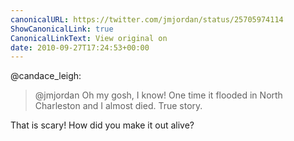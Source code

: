 ```yaml
---
canonicalURL: https://twitter.com/jmjordan/status/25705974114
ShowCanonicalLink: true
CanonicalLinkText: View original on
date: 2010-09-27T17:24:53+00:00
---
```

@candace_leigh:

> @jmjordan Oh my gosh, I know! One time it flooded in North Charleston and I almost died. True story.

That is scary! How did you make it out alive?